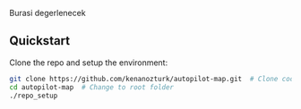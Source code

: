 Burasi degerlenecek

## Quickstart

Clone the repo and setup the environment:

```bash
git clone https://github.com/kenanozturk/autopilot-map.git  # Clone code repository
cd autopilot-map  # Change to root folder
./repo_setup
```